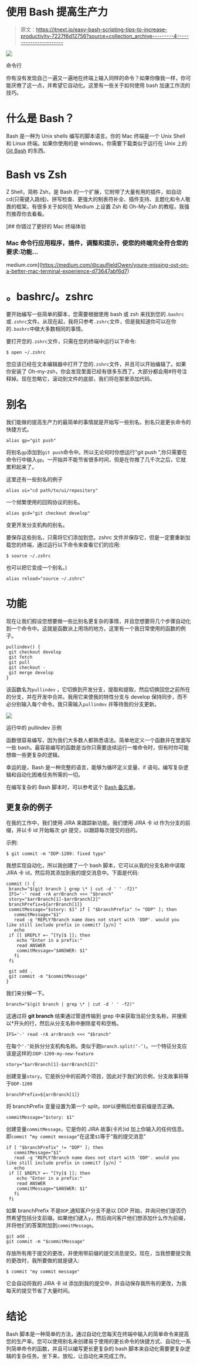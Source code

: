 # 使用 Bash 提高生产力

> 原文：<https://itnext.io/easy-bash-scripting-tips-to-increase-productivity-7227f6d12756?source=collection_archive---------4----------------------->

![](img/8d0f73da05de756d5048a601395228dc.png)

命令行

你有没有发现自己一遍又一遍地在终端上输入同样的命令？如果你像我一样，你可能厌倦了这一点，并希望它自动化。这里有一些关于如何使用 bash 加速工作流的技巧。

# 什么是 Bash？

Bash 是一种为 Unix shells 编写的脚本语言。你的 Mac 终端是一个 Unix Shell 和 Linux 终端。如果你使用的是 windows，你需要下载类似于运行在 Unix 上的 [Git Bash](https://gitforwindows.org/) 的东西。

# Bash vs Zsh

Z Shell，简称 Zsh，是 Bash 的一个扩展，它附带了大量有用的插件，如自动 cd(只需键入路线)、拼写检查、更强大的制表符补全、插件支持、主题化和令人敬畏的框架。有很多关于如何在 Medium 上设置 Zsh 和 Oh-My-Zsh 的教程，我强烈推荐你去看看。

[](https://medium.com/@caulfieldOwen/youre-missing-out-on-a-better-mac-terminal-experience-d73647abf6d7) [## 你错过了更好的 Mac 终端体验

### Mac 命令行应用程序，插件，调整和提示，使您的终端完全符合您的要求:功能…

medium.com](https://medium.com/@caulfieldOwen/youre-missing-out-on-a-better-mac-terminal-experience-d73647abf6d7) 

# 。bashrc/。zshrc

要开始编写一些简单的脚本，您需要根据使用 bash 或 zsh 来找到您的`.bashrc`或`.zshrc`文件。从现在起，我将只参考`.zshrc`文件，但是我知道你可以在你的`.bashrc`中做大多数相同的事情。

要打开您的`.zshrc`文件，只需在您的终端中运行以下命令:

```
$ open ~/.zshrc
```

您应该已经在文本编辑器中打开了您的`.zshrc`文件，并且可以开始编辑了。如果你安装了 Oh-my-zsh，你会发现里面已经有很多东西了。大部分都会用#符号注释掉。现在忽略它，滚动到文件的底部，我们将在那里添加代码。

# 别名

我们能做的提高生产力的最简单的事情就是开始写一些别名。别名只是更长命令的快捷方式。

```
alias gp="git push"
```

将别名`gp`添加到`git push`命令中。所以无论何时你想运行“git push ”,你只需要在命令行中输入`gp`。一开始并不能节省很多时间，但是在你推了几千次之后，它就累积起来了。

这里还有一些别名的例子

```
alias ui="cd path/to/ui/repository"
```

一个频繁使用的回购协议的别名。

```
alias gcd="git checkout develop"
```

变更开发分支机构的别名。

要保存这些别名，只需将它们添加到您。zshrc 文件并保存它，但是一定要重新加载您的终端，通过运行以下命令来查看它们的应用:

```
$ source ~/.zshrc
```

也可以把它变成一个别名。)

```
alias reload="source ~/.zshrc"
```

# 功能

现在让我们假设您想要做一些比别名更复杂的事情，并且您想要将几个步骤自动化到一个命令中。这就是函数派上用场的地方。这里有一个我日常使用的函数的例子。

```
pullindev() {
 git checkout develop
 git fetch
 git pull
 git checkout -
 git merge develop
}
```

该函数名为`pullindev` ，它切换到开发分支，提取和提取，然后切换回您之前所在的分支，并在开发中合并。我用它来使我的特性分支与 develop 保持同步，而不必分别输入每个命令。我只需输入`pullindev` 并等待我的分支更新。

![](img/e0ec9221686664a14c635933120a1911.png)

运行中的 pullindev 示例

函数很容易编写，因为我们大多数人都熟悉语法。简单地定义一个函数并在里面写一些 bash。最容易编写的函数是当你只需要连续运行一堆命令时，但有时你可能想做一些更复杂的逻辑。

幸运的是，Bash 是一种完整的语言，能够为循环定义变量、if 语句。编写复杂逻辑和自动化困难任务所需的一切。

在编写复杂的 Bash 脚本时，可以参考这个 [Bash 备忘单](https://devhints.io/bash)。

## 更复杂的例子

在我的工作中，我们使用 JIRA 来跟踪新功能。我们使用 JIRA 卡 id 作为分支的前缀，并以卡 id 开始每次 git 提交，以跟踪每次提交的目的。

示例:

```
$ git commit -m "DDP-1209: fixed typo"
```

我想实现自动化，所以我创建了一个 bash 脚本，它可以从我的分支名称中读取 JIRA 卡 id，然后将其添加到我的提交消息中。下面是代码:

```
commit () {
 branch="$(git branch | grep \* | cut -d ' ' -f2)"
 IFS='-' read -rA arrBranch <<< "$branch"
 story="$arrBranch[1]-$arrBranch[2]"
 branchPrefix=${arrBranch[1]}
 commitMessage="$story: $1" if [ "$branchPrefix" != "DDP" ]; then
   commitMessage="$1"
   read -q "REPLY?Branch name does not start with 'DDP'. would you      like still include prefix in commit? [y/n] "
   echo
 if [[ $REPLY =~ ^[Yy]$ ]]; then
    echo "Enter in a prefix:"
    read ANSWER
    commitMessage="$ANSWER: $1"
   fi
 fi

 git add .
 git commit -m "$commitMessage"
}
```

我们来分解一下。

```
branch="$(git branch | grep \* | cut -d ' ' -f2)"
```

这通过将 **git branch** 结果通过管道传输到 grep 中来获取当前分支名称，并搜索以*开头的行，然后从分支名称中删除星号和空格。

```
IFS='-' read -rA arrBranch <<< "$branch"
```

在每个`‘-’`处拆分分支机构名称。类似于跑`branch.split(‘-’)`。一个特征分支应该是这样的:`DDP-1209-my-new-feature`

```
story="$arrBranch[1]-$arrBranch[2]"
```

创建变量`story`，它是拆分中的前两个项目，因此对于我们的示例，分支故事将等于`DDP-1209`

```
branchPrefix=${arrBranch[1]}
```

将 branchPrefix 变量设置为第一个 split，`DDP`以便稍后检查前缀是否正确。

```
commitMessage="$story: $1"
```

创建变量`commitMessage`，它是你的 JIRA 故事(卡片)id 加上你输入的任何信息。即`commit “my commit message”`在这里`$1`等于“我的提交消息”

```
if [ "$branchPrefix" != "DDP" ]; then
   commitMessage="$1"
   read -q "REPLY?Branch name does not start with 'DDP'. would you      like still include prefix in commit? [y/n] "
   echo
 if [[ $REPLY =~ ^[Yy]$ ]]; then
    echo "Enter in a prefix:"
    read ANSWER
    commitMessage="$ANSWER: $1"
   fi
 fi
```

如果 branchPrefix 不是`DDP`,通知客户分支不是以 DDP 开始，并询问他们是否仍然希望包括分支前缀。如果他们键入`y`，然后询问客户他们想添加什么作为前缀，并将他们的答案附加到`commitMessage`。

```
git add .
git commit -m "$commitMessage"
```

存放所有用于提交的更改，并使用带前缀的提交消息提交。现在，当我想要提交我的更改时，我所要做的就是键入:

```
$ commit "my commit message"
```

它会自动将我的 JIRA 卡 id 添加到我的提交中，并自动保存我所有的更改，为我每天的提交节省了大量时间。

# 结论

Bash 脚本是一种简单的方法，通过自动化您每天在终端中输入的简单命令来提高您的生产率。您可以使用别名来创建易于使用的更长命令的快捷方式、自动化一系列简单命令的函数，并且可以编写更长更复杂的 bash 脚本来自动化需要更复杂逻辑的复杂任务。坐下来，放松，让自动化来完成工作。